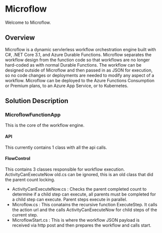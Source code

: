 # Microflow
Welcome to Microflow.

## Overview
Microflow is a dynamic servlerless workflow orchestration engine built with C#, .NET Core 3.1, and Azure Durable Functions. Microflow separates the workflow design from the function code so that workflows are no longer hard-coded as with normal Durable Functions. The workflow can be designed outside of Microflow and then passed in as JSON for execution, so no code changes or deployments are needed to modify any aspect of a workflow. Microflow can be deployed to the Azure Functions Consumption or Premium plans, to an Azure App Service, or to Kubernetes.

## Solution Description

### MicroflowFunctionApp
This is the core of the workflow engine.

#### API
This currently contains 1 class with all the api calls.

#### FlowControl
This contains 3 classes responsible for workflow execution. ActivityCanExecuteNow old.cs can be ignored, this is an old class that did the parent count locking.
  * ActivityCanExecuteNow.cs : Checks the parent completed count to determine if a child step can execute, all parents must be completed for a child step can execute.       Parent steps execute in parallel.
  * Microflow.cs : This conatains the recursive function ExecuteStep. It calls the action url and the calls ActivityCanExecuteNow for child steps of the current step.
  * MicroflowStart.cs : This is where the workflow JSON payload is received via http post and then prepares the workflow and calls start.
